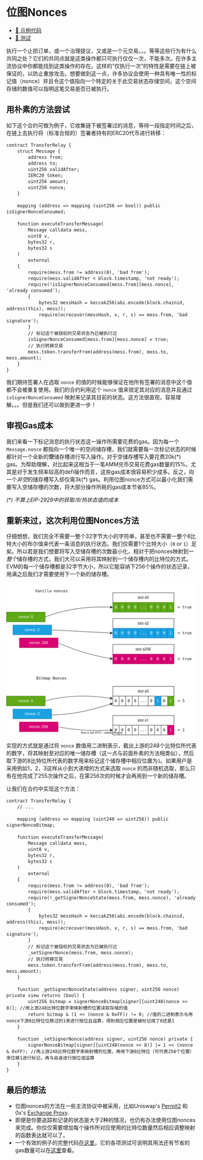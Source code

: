 # 位图Nonces

- [📜 示例代码](./TransferRelay.sol)
- [🐞 测试](../../test/TransferRelay.t.sol)

执行一个止损订单，或一个治理提议，又或是一个元交易。。。等等这些行为有什么共同之处？它们的共同点就是这类操作都只可执行仅仅一次，不能多次。在许多主流协议中你都能找到这类操作的存在。这样的“仅执行一次”的特性是需要在链上被保证的，以防止重放攻击。想要做到这一点，许多协议会使用一种具有唯一性的标记值（nonce）并且令这个值指向一个特定的关于此交易状态存储空间，这个空间存储的数值可以指明这笔交易是否已被执行。

## 用朴素的方法尝试

如下这个合约可做为例子，它收集链下被签署过的消息，等待一段指定时间之后，在链上去执行将（标准合规的）签署者持有的ERC20代币进行转移：

```solidity
contract TransferRelay {
    struct Message {
        address from;
        address to;
        uint256 validAfter;
        IERC20 token;
        uint256 amount;
        uint256 nonce;
    }

    mapping (address => mapping (uint256 => bool)) public isSignerNonceConsumed;

    function executeTransferMessage(
        Message calldata mess,
        uint8 v,
        bytes32 r,
        bytes32 s
    )
        external
    {
        require(mess.from != address(0), 'bad from');
        require(mess.validAfter < block.timestamp, 'not ready');
        require(!isSignerNonceConsumed[mess.from][mess.nonce], 'already consumed');
        {
            bytes32 messHash = keccak256(abi.encode(block.chainid, address(this), mess));
            require(ecrecover(messHash, v, r, s) == mess.from, 'bad signature');
        }
        // 标记这个被授权的交易状态为已被执行过
        isSignerNonceConsumed[mess.from][mess.nonce] = true;
        // 执行转移交易
        mess.token.transferFrom(address(mess.from), mess.to, mess.amount);
    }
}
```

我们期待签署人在选取 `nonce` 的值的时候能够保证在他所有签署的消息中这个值都不会被重复使用。我们的合约利用这个 `nonce` 值来锁定其对应的消息并且通过 `isSignerNonceConsumed` 映射来记录其目前的状态。这方法很直观，容易理解。。。但是我们还可以做到更进一步！

## 审视Gas成本

我们来看一下标记消息的执行状态这一操作所需要花费的gas。因为每一个 `Message.nonce` 都指向一个唯一的空间储存槽，我们就需要每一次标记状态的时候都针对一个全新的**空**储存槽进行写入操作。对于空储存槽写入要花费20k(\*) gas。为帮助理解，对比起来这相当于一笔AMM兑币交易花费gas数量的15%。尤其是对于发生频率较高的defi操作而言，这些gas成本很容易积少成多。反之，向一个*非空*的储存槽写入却仅需3k(\*) gas。利用位图nonce方式可以最小化我们需要写入空储存槽的次数，将大部分操作所耗的gas成本节省85%。

*(\*) 不算上EIP-2929中的获取冷/热状态值的成本*

## 重新来过，这次利用位图Nonces方法

仔细想想，我们完全不需要一整个32字节大小的字符串，甚至也不需要一整个8比特大小的布尔值来代表一条消息的执行状态。我们仅需要1个比特大小（`0` or `1`）足矣。所以若是我们想要将写入空储存槽的次数最小化，相对于把nonces映射到一*整个*储存槽的方式，我们大可以采用将其映射到一个储存槽内的比特位的方式。EVM的每一个储存槽都是32字节大小，所以它能容纳下256个操作的状态记录，用满之后我们才需要使用下一个新的储存槽。

![nonces slot usage](./nonces-slots.drawio.svg)

实现的方式就是通过将 `nonce` 数值用二进制表示，截出上游的248个比特位所代表的数字，将其映射至对应的唯一储存槽（这一点与前面朴素的方法相类似），然后取下游的8比特位所代表的数字用来标记这个储存槽中相应位置为`1`。如果用户是采用例如1，2，3这样从小到大递增的方式来选取 `nonce` 的而非随机选取，那么只有在他完成了255次操作之后，在第256次的时候才会再用到一个新的储存槽。

让我们在合约中实现这个方法：

```solidity
contract TransferRelay {
    // ...

    mapping (address => mapping (uint248 => uint256)) public signerNonceBitmap;

    function executeTransferMessage(
        Message calldata mess,
        uint8 v,
        bytes32 r,
        bytes32 s
    )
        external
    {
        require(mess.from != address(0), 'bad from');
        require(mess.validAfter < block.timestamp, 'not ready');
        require(!_getSignerNonceState(mess.from, mess.nonce), 'already consumed');
        {
            bytes32 messHash = keccak256(abi.encode(block.chainid, address(this), mess));
            require(ecrecover(messHash, v, r, s) == mess.from, 'bad signature');
        }
        // 标记这个被授权的交易状态为已被执行过
        _setSignerNonce(mess.from, mess.nonce);
        // 执行转移交易
        mess.token.transferFrom(address(mess.from), mess.to, mess.amount);
    }

    function _getSignerNonceState(address signer, uint256 nonce) private view returns (bool) {
        uint256 bitmap = signerNonceBitmap[signer][uint248(nonce >> 8)]; //用上游248比特位数字来映射槽的位置读取存储的值
        return bitmap & (1 << (nonce & 0xFF)) != 0; //值的二进制表示与用nonce下游8比特位位移过的1来进行按位且运算，得到相应位置是被标记成了0还是1
    }

    function _setSignerNonce(address signer, uint256 nonce) private {
        signerNonceBitmap[signer][uint248(nonce >> 8)] |= 1 << (nonce & 0xFF); //用上游248比特位数字来映射槽的位置，再用下游8比特位（可代表256个位置）来位移1进行标记，再与自身进行按位或运算
    }
}
```

## 最后的想法

- 位图nonces的方法在一些主流协议中被采用，比如Uniswap's [Permit2](https://github.com/Uniswap/permit2/blob/cc56ad0f3439c502c246fc5cfcc3db92bb8b7219/src/SignatureTransfer.sol#L142) 和 0x's [Exchange Proxy](https://github.com/0xProject/protocol/blob/e66307ba319e8c3e2a456767403298b576abc85e/contracts/zero-ex/contracts/src/features/nft_orders/ERC721OrdersFeature.sol#L662).
- 即便是你要追踪和记录的状态是大于2种的情况，也仍有办法使用位图nonces来完成。你仅仅需要增加每个操作所对应使用的比特位数量然后相应调整映射的函数表达就可以了。
- 一个有效的例子的完整代码[在这里](./TransferRelay.sol)，它的各项测试可说明其用法还有节省的gas数量可以在[这里](../../test/TransferRelay.sol)查看。